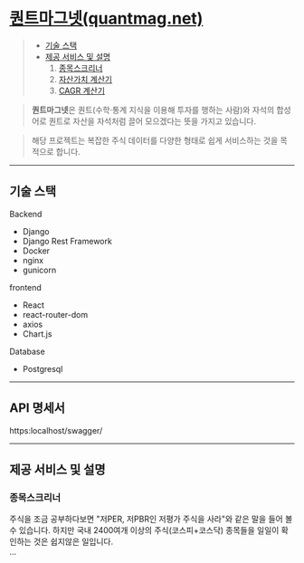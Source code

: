 # [퀀트마그넷(quantmag.net)](http://quantmag.net)

> - [기술 스택](#기술-스택)
> - [제공 서비스 및 설명](#제공-서비스-및-설명)
>   1. [종목스크리너](#종목스크리너)
>   2. [자산가치 계산기](#자산가치-계산기)
>   2. [CAGR 계산기](#cagr복합-연평균-성장률-계산기)
<!-- > - [아키텍처](#아키텍처) -->

>**퀀트마그넷**은 퀀트(수학·통계 지식을 이용해 투자를 행하는 사람)와 자석의 합성어로 퀀트로 자산을 자석처럼 끌어 모으겠다는 뜻을 가지고 있습니다. 

>해당 프로젝트는 복잡한 주식 데이터를 다양한 형태로 쉽게 서비스하는 것을 목적으로 합니다.

---
## 기술 스택
Backend
- Django
- Django Rest Framework
- Docker
- nginx
- gunicorn 

frontend
- React
- react-router-dom
- axios
- Chart.js

Database
- Postgresql

---
## API 명세서
https:localhost/swagger/

---
## 제공 서비스 및 설명

### 종목스크리너
주식을 조금 공부하다보면 "저PER, 저PBR인 저평가 주식을 사라"와 같은 말을 들어 볼 수 있습니다. 하지만 국내 2400여개 이상의 주식(코스피+코스닥) 종목들을 일일이 확인하는 것은 쉽지않은 일입니다.
<br>...

<!-- ### 자산가치 계산기
매월 10만원씩 10년간 **저축**을 하면 10년 후 자산은 1200만원으로 쉽게 계산이 가능하지만, 매월 10만원씩 매년 10% 수익을 낼 수 있을 때 10년 후의 자산을 계산하는 것은 조금 복잡해집니다. **투자**의 경우는 발생하는 수익으로 인해 복잡한 **복리계산**을 해야하고 **자산가치 계산기**는 간단히 계산해주고 차트형태로 제공합니다.

### CAGR(복합 연평균 성장률) 계산기
[자산가치 계산기](#자산가치-계산기)에서 사용되는 연이율은 단순 매년 수익률이 아니라 *오랜 기간 수익률과 손실률을 포함한 수익률*의 평균(**CAGR**) 을 사용해야 합니다. 
<br>CAGR을 설명하기 위한 예로 2000년 코스피 지수는 504에서 2020년 2873이 되었습니다. 20년동안 크고 작은 낙폭이 있었지만 결과적으로 **20년간 수익률은 약 470%** 가 되었습니다.

<p style="background-color:white" align="center"><img sytle="color:#ffffff" src="https://render.githubusercontent.com/render/math?math=504%20\times%20(1.0909)^{20}%20\approx%202873"></p>

위 식을 살펴보면 매년 9.09% 수익률을 얻을 수 있다면 20년 후에 2873가 됩니다. 이때 매년 평균적으로 발생하는 9.09%의 수익률을 **CAGR** (복합 연평균 성장률)이라고 합니다.  -->



<!-- 
## 아키텍처
[전체 구성 이미지]
### Docker
[도커 구성 이미지]

### Nginx
Nginx 설정 코드 이미지

##  -->